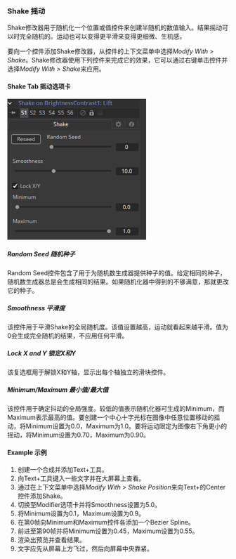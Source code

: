 ### Shake 摇动

Shake修改器用于随机化一个位置或值控件来创建半随机的数值输入。结果摇动可以时完全随机的。运动也可以变得更平滑来变得更细微、生机感。

要向一个控件添加Shake修改器，从控件的上下文菜单中选择*Modify With > Shake*。Shake修改器使用下列控件来完成它的效果，它可以通过右键单击控件并选择*Modify With > Shake*来应用。

#### Shake Tab 摇动选项卡

![Shake_ShakeTab](images/Shake_ShakeTab.png)

##### Random Seed 随机种子

Random Seed控件包含了用于为随机数生成器提供种子的值。给定相同的种子，随机数生成器总是会生成相同的结果。如果随机化器中得到的不够满意，那就更改它的种子。

##### Smoothness 平滑度

该控件用于平滑Shake的全局随机度。该值设置越高，运动就看起来越平滑。值为0会生成完全随机的结果，不应用任何平滑。

##### Lock X and Y 锁定X和Y

该复选框用于解锁X和Y轴，显示出每个轴独立的滑块控件。

##### Minimum/Maximum 最小值/最大值

该控件用于确定抖动的全局强度。较低的值表示随机化器可生成的Minimum，而Maximum表示最高的值。要创建一个中心十字光标在图像中任意位置移动的摇动，将Minimum设置为0.0，Maximum为1.0。要将运动限定为图像右下角更小的摇动，将Minimum设置为0.70，Maximum为0.90。

#### Example 示例

1. 创建一个合成并添加Text+工具。
2. 向Text+工具键入一些文字并在大屏幕上查看。
3. 通过在上下文菜单中选择*Modify With > Shake Position*来向Text+的Center控件添加Shake。
4. 切换至Modifier选项卡并将Smoothness设置为5.0。
5. 将Minimum设置为0.1，Maximum设置为0.9。
6. 在第0帧向Minimum和Maximum控件各添加一个Bezier Spline。
7. 前进至第90帧并将Minimum设置为0.45，Maximum设置为0.55。
8. 渲染出预览并查看结果。
9. 文字应先从屏幕上方飞过，然后向屏幕中央靠紧。

